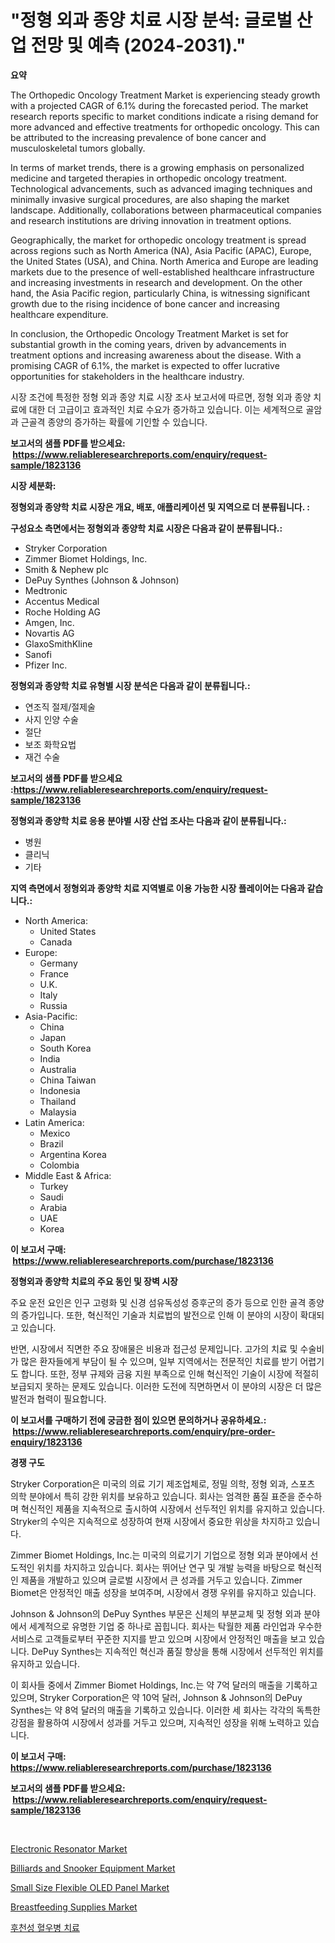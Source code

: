 <p><h1>"정형 외과 종양 치료 시장 분석: 글로벌 산업 전망 및 예측 (2024-2031)."</h1></p><p><strong>요약</strong></p>
<p><p>The Orthopedic Oncology Treatment Market is experiencing steady growth with a projected CAGR of 6.1% during the forecasted period. The market research reports specific to market conditions indicate a rising demand for more advanced and effective treatments for orthopedic oncology. This can be attributed to the increasing prevalence of bone cancer and musculoskeletal tumors globally.</p><p>In terms of market trends, there is a growing emphasis on personalized medicine and targeted therapies in orthopedic oncology treatment. Technological advancements, such as advanced imaging techniques and minimally invasive surgical procedures, are also shaping the market landscape. Additionally, collaborations between pharmaceutical companies and research institutions are driving innovation in treatment options.</p><p>Geographically, the market for orthopedic oncology treatment is spread across regions such as North America (NA), Asia Pacific (APAC), Europe, the United States (USA), and China. North America and Europe are leading markets due to the presence of well-established healthcare infrastructure and increasing investments in research and development. On the other hand, the Asia Pacific region, particularly China, is witnessing significant growth due to the rising incidence of bone cancer and increasing healthcare expenditure.</p><p>In conclusion, the Orthopedic Oncology Treatment Market is set for substantial growth in the coming years, driven by advancements in treatment options and increasing awareness about the disease. With a promising CAGR of 6.1%, the market is expected to offer lucrative opportunities for stakeholders in the healthcare industry.</p><p>시장 조건에 특정한 정형 외과 종양 치료 시장 조사 보고서에 따르면, 정형 외과 종양 치료에 대한 더 고급이고 효과적인 치료 수요가 증가하고 있습니다. 이는 세계적으로 골암과 근골격 종양의 증가하는 확률에 기인할 수 있습니다.</p></p>
<p><strong>보고서의 샘플 PDF를 받으세요: &nbsp;<a href="https://www.reliableresearchreports.com/enquiry/request-sample/1823136">https://www.reliableresearchreports.com/enquiry/request-sample/1823136</a></strong></p>
<p><strong>시장 세분화:</strong></p>
<p><strong> 정형외과 종양학 치료 시장은 개요, 배포, 애플리케이션 및 지역으로 더 분류됩니다. :</strong></p>
<p><strong>구성요소 측면에서는 정형외과 종양학 치료 시장은 다음과 같이 분류됩니다.:</strong></p>
<p><ul><li>Stryker Corporation</li><li>Zimmer Biomet Holdings, Inc.</li><li>Smith & Nephew plc</li><li>DePuy Synthes (Johnson & Johnson)</li><li>Medtronic</li><li>Accentus Medical</li><li>Roche Holding AG</li><li>Amgen, Inc.</li><li>Novartis AG</li><li>GlaxoSmithKline</li><li>Sanofi</li><li>Pfizer Inc.</li></ul></p>
<p><strong> 정형외과 종양학 치료 유형별 시장 분석은 다음과 같이 분류됩니다.:</strong></p>
<p><ul><li>연조직 절제/절제술</li><li>사지 인양 수술</li><li>절단</li><li>보조 화학요법</li><li>재건 수술</li></ul></p>
<p><strong>보고서의 샘플 PDF를 받으세요 :<a href="https://www.reliableresearchreports.com/enquiry/request-sample/1823136">https://www.reliableresearchreports.com/enquiry/request-sample/1823136</a></strong></p>
<p><strong> 정형외과 종양학 치료 응용 분야별 시장 산업 조사는 다음과 같이 분류됩니다.:</strong></p>
<p><ul><li>병원</li><li>클리닉</li><li>기타</li></ul></p>
<p><strong>지역 측면에서 정형외과 종양학 치료 지역별로 이용 가능한 시장 플레이어는 다음과 같습니다.:</strong></p>
<p><ul>
    <li>
        North America:
        <ul>
            <li>United States</li>
            <li>Canada</li>
        </ul>
    </li>
    <li>
        Europe:
        <ul>
            <li>Germany</li>
            <li>France</li>
            <li>U.K.</li>
            <li>Italy</li>
            <li>Russia</li>
        </ul>
    </li>
    <li>
        Asia-Pacific:
        <ul>
            <li>China</li>
            <li>Japan</li>
            <li>South Korea</li>
            <li>India</li>
            <li>Australia</li>
            <li>China Taiwan</li>
            <li>Indonesia</li>
            <li>Thailand</li>
            <li>Malaysia</li>
        </ul>
    </li>
    <li>
        Latin America:
        <ul>
            <li>Mexico</li>
            <li>Brazil</li>
            <li>Argentina Korea</li>
            <li>Colombia</li>
        </ul>
    </li>
    <li>
        Middle East & Africa:
        <ul>
            <li>Turkey</li>
            <li>Saudi</li>
            <li>Arabia</li>
            <li>UAE</li>
            <li>Korea</li>
        </ul>
    </li>
    </ul></p>
<p><strong>이 보고서 구매: &nbsp;<a href="https://www.reliableresearchreports.com/purchase/1823136">https://www.reliableresearchreports.com/purchase/1823136</a></strong></p>
<p><strong>정형외과 종양학 치료의 주요 동인 및 장벽 시장</strong></p>
<p><p>주요 운전 요인은 인구 고령화 및 신경 섬유독성성 증후군의 증가 등으로 인한 골격 종양의 증가입니다. 또한, 혁신적인 기술과 치료법의 발전으로 인해 이 분야의 시장이 확대되고 있습니다. </p><p>반면, 시장에서 직면한 주요 장애물은 비용과 접근성 문제입니다. 고가의 치료 및 수술비가 많은 환자들에게 부담이 될 수 있으며, 일부 지역에서는 전문적인 치료를 받기 어렵기도 합니다. 또한, 정부 규제와 금융 지원 부족으로 인해 혁신적인 기술이 시장에 적절히 보급되지 못하는 문제도 있습니다. 이러한 도전에 직면하면서 이 분야의 시장은 더 많은 발전과 협력이 필요합니다.</p></p>
<p><strong>이 보고서를 구매하기 전에 궁금한 점이 있으면 문의하거나 공유하세요.: &nbsp;<a href="https://www.reliableresearchreports.com/enquiry/pre-order-enquiry/1823136">https://www.reliableresearchreports.com/enquiry/pre-order-enquiry/1823136</a></strong></p>
<p><strong>경쟁 구도</strong></p>
<p><p>Stryker Corporation은 미국의 의료 기기 제조업체로, 정밀 의학, 정형 외과, 스포츠 의학 분야에서 특히 강한 위치를 보유하고 있습니다. 회사는 엄격한 품질 표준을 준수하며 혁신적인 제품을 지속적으로 출시하여 시장에서 선두적인 위치를 유지하고 있습니다. Stryker의 수익은 지속적으로 성장하여 현재 시장에서 중요한 위상을 차지하고 있습니다.</p><p>Zimmer Biomet Holdings, Inc.는 미국의 의료기기 기업으로 정형 외과 분야에서 선도적인 위치를 차지하고 있습니다. 회사는 뛰어난 연구 및 개발 능력을 바탕으로 혁신적인 제품을 개발하고 있으며 글로벌 시장에서 큰 성과를 거두고 있습니다. Zimmer Biomet은 안정적인 매출 성장을 보여주며, 시장에서 경쟁 우위를 유지하고 있습니다.</p><p>Johnson & Johnson의 DePuy Synthes 부문은 신체의 부분교체 및 정형 외과 분야에서 세계적으로 유명한 기업 중 하나로 꼽힙니다. 회사는 탁월한 제품 라인업과 우수한 서비스로 고객들로부터 꾸준한 지지를 받고 있으며 시장에서 안정적인 매출을 보고 있습니다. DePuy Synthes는 지속적인 혁신과 품질 향상을 통해 시장에서 선두적인 위치를 유지하고 있습니다.</p><p>이 회사들 중에서 Zimmer Biomet Holdings, Inc.는 약 7억 달러의 매출을 기록하고 있으며, Stryker Corporation은 약 10억 달러, Johnson & Johnson의 DePuy Synthes는 약 8억 달러의 매출을 기록하고 있습니다. 이러한 세 회사는 각각의 독특한 강점을 활용하여 시장에서 성과를 거두고 있으며, 지속적인 성장을 위해 노력하고 있습니다.</p></p>
<p><strong>이 보고서 구매: &nbsp; <a href="https://www.reliableresearchreports.com/purchase/1823136">https://www.reliableresearchreports.com/purchase/1823136</a></strong></p>
<p><strong>보고서의 샘플 PDF를 받으세요: &nbsp;<a href="https://www.reliableresearchreports.com/enquiry/request-sample/1823136">https://www.reliableresearchreports.com/enquiry/request-sample/1823136</a></strong><strong></strong></p>
<p>&nbsp;</p>
<p><p><a href="https://issuu.com/reportprime-2/docs/electronic-resonator-market-size-2030.pptx">Electronic Resonator Market</a></p><p><a href="https://github.com/RoccoManning/Market-Research-Report-List-4/blob/main/billiards-and-snooker-equipment-market.md">Billiards and Snooker Equipment Market</a></p><p><a href="https://issuu.com/reportprime-2/docs/small-size-flexible-oled-panel-market-size-2030.pp">Small Size Flexible OLED Panel Market</a></p><p><a href="https://github.com/gulaimolin/Market-Research-Report-List-3/blob/main/breastfeeding-supplies-market.md">Breastfeeding Supplies Market</a></p><p><a href="https://github.com/lzrvbyqzftro57/Market-Research-Report-List-1/blob/main/29404044515.md">후천성 혈우병 치료</a></p></p>
